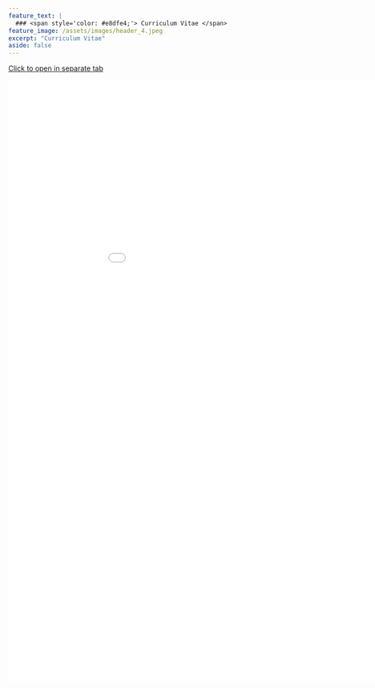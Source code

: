 ```yaml
---
feature_text: |
  ### <span style='color: #e8dfe4;'> Curriculum Vitae </span>
feature_image: /assets/images/header_4.jpeg 
excerpt: "Curriculum Vitae"
aside: false
---
```




<a href="/files/Gastonguay_Madeleine_CV.pdf" target="_blank"> Click to open in separate tab </a>

<iframe src="/files/Gastonguay_Madeleine_CV.pdf" style="width:1000px; height:1200px; margin-left:auto; margin-right:auto;" frameborder="0"></iframe>
